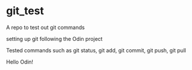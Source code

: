 # git_test
A repo to test out git commands

setting up git following the Odin project

Tested commands such as git status, git add, git commit, git push, git pull

Hello Odin!

